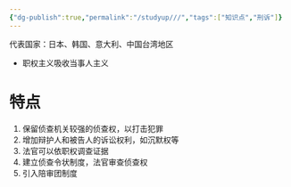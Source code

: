 ```yaml
---
{"dg-publish":true,"permalink":"/studyup///","tags":["知识点","刑诉"]}
---
```


代表国家：日本、韩国、意大利、中国台湾地区
- 职权主义吸收当事人主义
# 特点
1. 保留侦查机关较强的侦查权，以打击犯罪
2. 增加辩护人和被告人的诉讼权利，如沉默权等
3. 法官可以依职权调查证据
4. 建立侦查令状制度，法官审查侦查权
5. 引入陪审团制度
